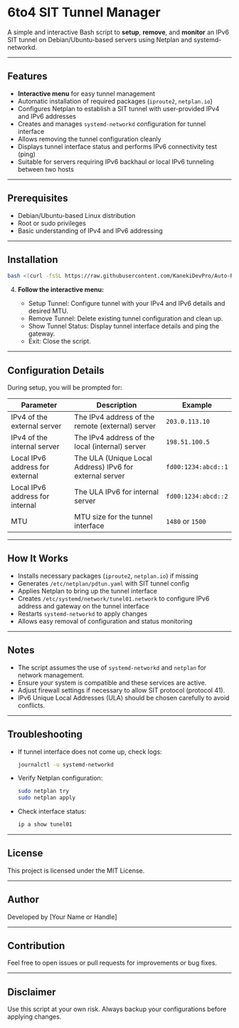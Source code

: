 # 6to4 SIT Tunnel Manager

A simple and interactive Bash script to **setup**, **remove**, and **monitor** an IPv6 SIT tunnel on Debian/Ubuntu-based servers using Netplan and systemd-networkd.

---

## Features

- **Interactive menu** for easy tunnel management
- Automatic installation of required packages (`iproute2`, `netplan.io`)
- Configures Netplan to establish a SIT tunnel with user-provided IPv4 and IPv6 addresses
- Creates and manages `systemd-networkd` configuration for tunnel interface
- Allows removing the tunnel configuration cleanly
- Displays tunnel interface status and performs IPv6 connectivity test (ping)
- Suitable for servers requiring IPv6 backhaul or local IPv6 tunneling between two hosts

---

## Prerequisites

- Debian/Ubuntu-based Linux distribution
- Root or sudo privileges
- Basic understanding of IPv4 and IPv6 addressing

---

## Installation

   ```bash
   bash <(curl -fsSL https://raw.githubusercontent.com/KanekiDevPro/Auto-Restart/main/beta.sh) --install
   ```

4. **Follow the interactive menu:**

   - Setup Tunnel: Configure tunnel with your IPv4 and IPv6 details and desired MTU.
   - Remove Tunnel: Delete existing tunnel configuration and clean up.
   - Show Tunnel Status: Display tunnel interface details and ping the gateway.
   - Exit: Close the script.

---

## Configuration Details

During setup, you will be prompted for:

| Parameter                     | Description                                 | Example           |
|-------------------------------|---------------------------------------------|-------------------|
| IPv4 of the external server    | The IPv4 address of the remote (external) server | `203.0.113.10`    |
| IPv4 of the internal server    | The IPv4 address of the local (internal) server  | `198.51.100.5`    |
| Local IPv6 address for external | The ULA (Unique Local Address) IPv6 for external server | `fd00:1234:abcd::1` |
| Local IPv6 address for internal | The ULA IPv6 for internal server             | `fd00:1234:abcd::2` |
| MTU                            | MTU size for the tunnel interface            | `1480` or `1500`  |

---

## How It Works

- Installs necessary packages (`iproute2`, `netplan.io`) if missing
- Generates `/etc/netplan/pdtun.yaml` with SIT tunnel config
- Applies Netplan to bring up the tunnel interface
- Creates `/etc/systemd/network/tunel01.network` to configure IPv6 address and gateway on the tunnel interface
- Restarts `systemd-networkd` to apply changes
- Allows easy removal of configuration and status monitoring

---

## Notes

- The script assumes the use of `systemd-networkd` and `netplan` for network management.
- Ensure your system is compatible and these services are active.
- Adjust firewall settings if necessary to allow SIT protocol (protocol 41).
- IPv6 Unique Local Addresses (ULA) should be chosen carefully to avoid conflicts.

---

## Troubleshooting

- If tunnel interface does not come up, check logs:

  ```bash
  journalctl -u systemd-networkd
  ```

- Verify Netplan configuration:

  ```bash
  sudo netplan try
  sudo netplan apply
  ```

- Check interface status:

  ```bash
  ip a show tunel01
  ```

---

## License

This project is licensed under the MIT License.

---

## Author

Developed by [Your Name or Handle]

---

## Contribution

Feel free to open issues or pull requests for improvements or bug fixes.

---

## Disclaimer

Use this script at your own risk. Always backup your configurations before applying changes.


